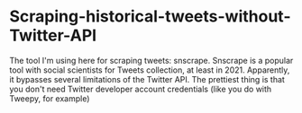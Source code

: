 # Scraping-historical-tweets-without-Twitter-API
The tool I'm using here for scraping tweets: snscrape. Snscrape is a popular tool with social scientists for Tweets collection, at least in 2021. Apparently, it bypasses several limitations of the Twitter API. The prettiest thing is that you don't need Twitter developer account credentials (like you do with Tweepy, for example)
